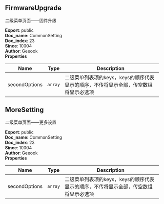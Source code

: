 <a name="module_FirmwareUpgrade"></a>

## FirmwareUpgrade
二级菜单页面——固件升级

**Export**: public  
**Doc_name**: CommonSetting  
**Doc_index**: 23  
**Since**: 10004  
**Author**: Geeook  
**Properties**

| Name | Type | Description |
| --- | --- | --- |
| secondOptions | <code>array</code> | 二级菜单列表项的keys，keys的顺序代表显示的顺序，不传将显示全部，传空数组将显示必选项 |

<a name="module_MoreSetting"></a>

## MoreSetting
二级菜单页面——更多设置

**Export**: public  
**Doc_name**: CommonSetting  
**Doc_index**: 23  
**Since**: 10004  
**Author**: Geeook  
**Properties**

| Name | Type | Description |
| --- | --- | --- |
| secondOptions | <code>array</code> | 二级菜单列表项的keys，keys的顺序代表显示的顺序，不传将显示全部，传空数组将显示必选项 |

